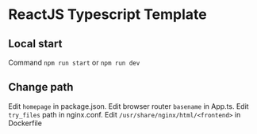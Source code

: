 # ReactJS Typescript Template

## Local start 

Command `npm run start` or `npm run dev`

## Change path

Edit `homepage` in package.json.
Edit browser router `basename` in App.ts.
Edit `try_files` path in nginx.conf.
Edit `/usr/share/nginx/html/<frontend>` in Dockerfile